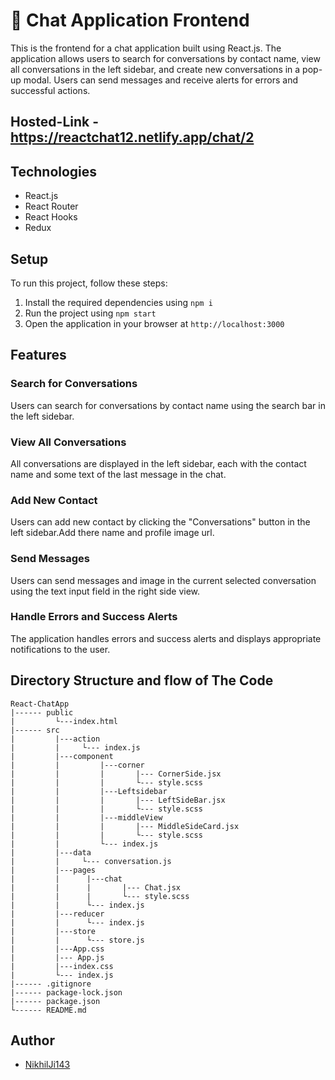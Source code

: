 # 💬 Chat Application Frontend

This is the frontend for a chat application built using React.js. The application allows users to search for conversations by contact name, view all conversations in the left sidebar, and create new conversations in a pop-up modal. Users can send messages and receive alerts for errors and successful actions.

## Hosted-Link - https://reactchat12.netlify.app/chat/2

## Technologies

- React.js
- React Router
- React Hooks
- Redux

## Setup

To run this project, follow these steps:

1. Install the required dependencies using `npm i`
2. Run the project using `npm start`
3. Open the application in your browser at `http://localhost:3000`

## Features

### Search for Conversations

Users can search for conversations by contact name using the search bar in the left sidebar.

### View All Conversations

All conversations are displayed in the left sidebar, each with the contact name and some text of the last message in the chat.

### Add New Contact

Users can add new contact by clicking the "Conversations" button in the left sidebar.Add there name and profile image url.

### Send Messages

Users can send messages and image in the current selected conversation using the text input field in the right side view.

### Handle Errors and Success Alerts

The application handles errors and success alerts and displays appropriate notifications to the user.

## Directory Structure and flow of The Code

    React-ChatApp
    |------ public
    |         └---index.html
    |------ src
    |         |---action
    |         |     └--- index.js
    |         |---component
    |         |         |---corner
    |         |         |       |--- CornerSide.jsx
    |         |         |       └--- style.scss
    |         |         |---Leftsidebar
    |         |         |       |--- LeftSideBar.jsx
    |         |         |       └--- style.scss
    |         |         |---middleView
    |         |         |       |--- MiddleSideCard.jsx
    |         |         |       └--- style.scss 
    |         |         └--- index.js
    |         |---data
    |         |     └--- conversation.js
    |         |---pages
    |         |      |---chat
    |         |      |       |--- Chat.jsx
    |         |      |       └--- style.scss
    |         |      └--- index.js
    |         |---reducer
    |         |      └--- index.js
    |         |---store
    |         |      └--- store.js
    |         |---App.css
    |         |--- App.js
    |         |---index.css
    |         └--- index.js
    |------ .gitignore
    |------ package-lock.json
    |------ package.json
    └------ README.md


## Author

- [NikhilJi143](https://github.com/NikhilJi143)
